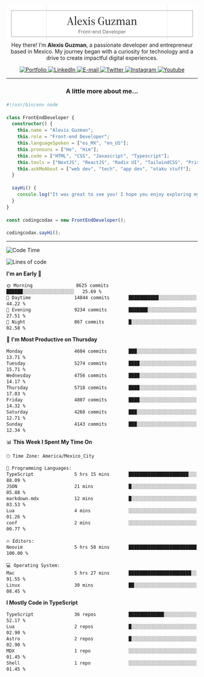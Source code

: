 <img align='right' src="./Banner.png" width="" />
<p align='center'>Hey there! I’m <strong>Alexis Guzman</strong>, a passionate developer and entrepreneur based in Mexico. My journey began with a curiosity for technology and a drive to create impactful digital experiences.</p>

<div align='center'>
  <a href='https://www.codingcodax.dev' target='_blank'>
    <img alt='Portfolio' src='https://img.shields.io/badge/Portfolio-black?logo=vercel&style=flat-square'>
  </a>
  <a href='https://linkedin.com/in/codingcodax' target='_blank'>
    <img alt='LinkedIn' src='https://img.shields.io/badge/LinkedIn-black?logo=LinkedIn&style=flat-square'>
  </a>
  <a href='mailto:hello@codingcodax.com' target='_blank'>
    <img alt='E-mail' src='https://img.shields.io/badge/Email-black?logo=Gmail&style=flat-square'>
  </a>
  <a href='https://x.com/codingcodax' target='_blank'>
    <img alt='Twitter' src='https://img.shields.io/badge/X-black?logo=X&style=flat-square'>
  </a>
  <a href='https://www.instagram.com/codingcodax' target='_blank'>
    <img alt='Instagram' src='https://img.shields.io/badge/Instagram-black?logo=Instagram&style=flat-square'>
  </a>
  <a href='https://www.youtube.com/@codingcodax' target='_blank'>
    <img alt='Youtube' src='https://img.shields.io/badge/YouTube-black?logo=Youtube&style=flat-square'>
  </a>
</div>


---

<h3 align='center'>A little more about me...</h3>

```typescript
#!/usr/bin/env node

class FrontEndDeveloper {
  constructor() {
    this.name = "Alexis Guzman";
    this.role = "Front-end Developer";
    this.languageSpoken = ["es_MX", "en_US"];
    this.pronouns = ["He", "Him"];
    this.code = ["HTML", "CSS", "Javascript", "Typescript"];
    this.tools = ["NextJS", "ReactJS", "Radix UI", "TailwindCSS", "Prisma", "Shadcn UI"];
    this.askMeAbout = ["web dev", "tech", "app dev", "otaku stuff"];
  }

  sayHi() {
    console.log("It was great to see you! I hope you enjoy exploring my work.");
  }
}

const codingcodax = new FrontEndDeveloper();

codingcodax.sayHi();
```

---

<!--START_SECTION:waka-->
![Code Time](http://img.shields.io/badge/Code%20Time-3%2C173%20hrs%2047%20mins-blue)

![Lines of code](https://img.shields.io/badge/From%20Hello%20World%20I%27ve%20Written-10.8%20million%20lines%20of%20code-blue)

**I'm an Early 🐤** 

```text
🌞 Morning                8625 commits        ██████░░░░░░░░░░░░░░░░░░░   25.69 % 
🌆 Daytime                14844 commits       ███████████░░░░░░░░░░░░░░   44.22 % 
🌃 Evening                9234 commits        ███████░░░░░░░░░░░░░░░░░░   27.51 % 
🌙 Night                  867 commits         █░░░░░░░░░░░░░░░░░░░░░░░░   02.58 % 
```
📅 **I'm Most Productive on Thursday** 

```text
Monday                   4604 commits        ███░░░░░░░░░░░░░░░░░░░░░░   13.71 % 
Tuesday                  5274 commits        ████░░░░░░░░░░░░░░░░░░░░░   15.71 % 
Wednesday                4756 commits        ████░░░░░░░░░░░░░░░░░░░░░   14.17 % 
Thursday                 5718 commits        ████░░░░░░░░░░░░░░░░░░░░░   17.03 % 
Friday                   4807 commits        ████░░░░░░░░░░░░░░░░░░░░░   14.32 % 
Saturday                 4268 commits        ███░░░░░░░░░░░░░░░░░░░░░░   12.71 % 
Sunday                   4143 commits        ███░░░░░░░░░░░░░░░░░░░░░░   12.34 % 
```


📊 **This Week I Spent My Time On** 

```text
🕑︎ Time Zone: America/Mexico_City

💬 Programming Languages: 
TypeScript               5 hrs 15 mins       ██████████████████████░░░   88.09 % 
JSON                     21 mins             █░░░░░░░░░░░░░░░░░░░░░░░░   05.88 % 
markdown.mdx             12 mins             █░░░░░░░░░░░░░░░░░░░░░░░░   03.53 % 
Lua                      4 mins              ░░░░░░░░░░░░░░░░░░░░░░░░░   01.26 % 
conf                     2 mins              ░░░░░░░░░░░░░░░░░░░░░░░░░   00.77 % 

🔥 Editors: 
Neovim                   5 hrs 58 mins       █████████████████████████   100.00 % 

💻 Operating System: 
Mac                      5 hrs 27 mins       ███████████████████████░░   91.55 % 
Linux                    30 mins             ██░░░░░░░░░░░░░░░░░░░░░░░   08.45 % 
```

**I Mostly Code in TypeScript** 

```text
TypeScript               36 repos            █████████████░░░░░░░░░░░░   52.17 % 
Lua                      2 repos             █░░░░░░░░░░░░░░░░░░░░░░░░   02.90 % 
Astro                    2 repos             █░░░░░░░░░░░░░░░░░░░░░░░░   02.90 % 
MDX                      1 repo              ░░░░░░░░░░░░░░░░░░░░░░░░░   01.45 % 
Shell                    1 repo              ░░░░░░░░░░░░░░░░░░░░░░░░░   01.45 % 
```




<!--END_SECTION:waka-->
